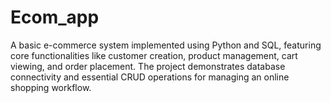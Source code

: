 # Ecom_app
A basic e-commerce system implemented using Python and SQL, featuring core functionalities like customer creation, product management, cart viewing, and order placement. The project demonstrates database connectivity and essential CRUD operations for managing an online shopping workflow.
